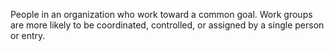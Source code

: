 People in an organization who work toward a common goal. Work groups are more likely to be coordinated, controlled, or assigned by a single person or entry.